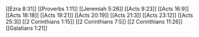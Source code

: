 [[Ezra 8:31]]
[[Proverbs 1:11]]
[[Jeremiah 5:26]]
[[Acts 9:23]]
[[Acts 16:9]]
[[Acts 18:18]]
[[Acts 19:21]]
[[Acts 20:19]]
[[Acts 21:3]]
[[Acts 23:12]]
[[Acts 25:3]]
[[2 Corinthians 1:15]]
[[2 Corinthians 7:5]]
[[2 Corinthians 11:26]]
[[Galatians 1:21]]
